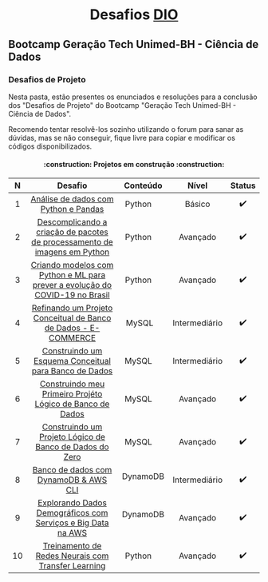 <h1 align="center"> Desafios <a href="https://www.dio.me/">DIO</a> 

## Bootcamp Geração Tech Unimed-BH - Ciência de Dados

### Desafios de Projeto

Nesta pasta, estão presentes os enunciados e resoluções para a conclusão dos "Desafios de Projeto" do Bootcamp "Geração Tech Unimed-BH - Ciência de Dados".

Recomendo tentar resolvê-los sozinho utilizando o forum para sanar as dúvidas, mas se não conseguir, fique livre para copiar e modificar os códigos disponibilizados.


<h4 align="center"> :construction: Projetos em construção :construction: </h4>

|  N  |         Desafio        | Conteúdo |Nível  | Status |
| :-: | :--------------------: | :----------: | :----------: | :----------------: |
| 1   |     [Análise de dados com Python e Pandas](https://github.com/TMKaT/DIO/tree/main/Bootcamp_Gera%C3%A7%C3%A3o_Tech_Unimed-BH_-_Ci%C3%AAncia_de_Dados/Desafios_de_projeto/Analise_de_dados_com_Python_e_Pandas) | Python <img src="https://cdn3.iconfinder.com/data/icons/logos-and-brands-adobe/512/267_Python-512.png" width="15" height="15"/> | Básico |  :heavy_check_mark: |
| 2   |     [Descomplicando a criação de pacotes de processamento de imagens em Python](https://github.com/TMKaT/DIO/tree/main/Bootcamp_Gera%C3%A7%C3%A3o_Tech_Unimed-BH_-_Ci%C3%AAncia_de_Dados/Desafios_de_projeto/Descomplicando_a_criacao_de_pacotes_Python) | Python <img src="https://cdn3.iconfinder.com/data/icons/logos-and-brands-adobe/512/267_Python-512.png" width="15" height="15"/> | Avançado |  :heavy_check_mark:|
| 3   |     [Criando modelos com Python e ML para prever a evolução do COVID-19 no Brasil](https://github.com/TMKaT/DIO/tree/main/Bootcamp_Gera%C3%A7%C3%A3o_Tech_Unimed-BH_-_Ci%C3%AAncia_de_Dados/Desafios_de_projeto/Analise_com_Python_e_ML_Covid-19) |  Python <img src="https://cdn3.iconfinder.com/data/icons/logos-and-brands-adobe/512/267_Python-512.png" width="15" height="15"/>  | Avançado |  :heavy_check_mark:|
| 4   |     [Refinando um Projeto Conceitual de Banco de Dados - E-COMMERCE](https://github.com/TMKaT/DIO/blob/main/Bootcamp_Gera%C3%A7%C3%A3o_Tech_Unimed-BH_-_Ci%C3%AAncia_de_Dados/Desafios_de_projeto/MySQL_projeto_e-commerce/Modelo_conceitual_ECOMMERCE.png) | MySQL <img src="https://cdn.icon-icons.com/icons2/1381/PNG/512/mysqlworkbench_93532.png" width="10" height="10"/> | Intermediário |  :heavy_check_mark:|
| 5   |     [Construindo um Esquema Conceitual para Banco de Dados](https://github.com/TMKaT/DIO/blob/main/Bootcamp_Gera%C3%A7%C3%A3o_Tech_Unimed-BH_-_Ci%C3%AAncia_de_Dados/Desafios_de_projeto/MySQL_projeto_oficina_automotiva/Modelo_conceitual_Oficina.png) | MySQL <img src="https://cdn.icon-icons.com/icons2/1381/PNG/512/mysqlworkbench_93532.png" width="15" height="15"/> | Intermediário |  :heavy_check_mark:|
| 6   |     [Construindo meu Primeiro Projéto Lógico de Banco de Dados](https://github.com/TMKaT/DIO/tree/main/Bootcamp_Gera%C3%A7%C3%A3o_Tech_Unimed-BH_-_Ci%C3%AAncia_de_Dados/Desafios_de_projeto/MySQL_projeto_e-commerce) | MySQL <img src="https://cdn.icon-icons.com/icons2/1381/PNG/512/mysqlworkbench_93532.png" width="15" height="15"/> | Avançado |  :heavy_check_mark: |
| 7   |     [Construindo um Projeto Lógico de Banco de Dados do Zero](https://github.com/TMKaT/DIO/tree/main/Bootcamp_Gera%C3%A7%C3%A3o_Tech_Unimed-BH_-_Ci%C3%AAncia_de_Dados/Desafios_de_projeto/MySQL_projeto_oficina_automotiva) | MySQL <img src="https://cdn.icon-icons.com/icons2/1381/PNG/512/mysqlworkbench_93532.png" width="15" height="15"/> | Avançado |  :heavy_check_mark: |
| 8   |     [Banco de dados com DynamoDB & AWS CLI](https://github.com/TMKaT/DIO/tree/main/Bootcamp_Gera%C3%A7%C3%A3o_Tech_Unimed-BH_-_Ci%C3%AAncia_de_Dados/Desafios_de_projeto/DynamoDB_e_AWS_CLI_projeto) | DynamoDB <img src="https://hermes.digitalinnovation.one/courses/badge/e99cbafb-182d-4134-a1ba-e38a184070e6.png" width="15" height="15"/> | Intermediário |   :heavy_check_mark: |
| 9   |     [Explorando Dados Demográficos com Serviços e Big Data na AWS](https://github.com/TMKaT/DIO/tree/main/Bootcamp_Gera%C3%A7%C3%A3o_Tech_Unimed-BH_-_Ci%C3%AAncia_de_Dados/Desafios_de_projeto/Explorando_dados_demograficos_com_servicos_de_Big_Data_da_AWS) | DynamoDB <img src="https://hermes.digitalinnovation.one/courses/badge/e99cbafb-182d-4134-a1ba-e38a184070e6.png" width="15" height="15"/> | Avançado |  :heavy_check_mark: |
| 10  |     [Treinamento de Redes Neurais com Transfer Learning](https://github.com/TMKaT/DIO/tree/main/Bootcamp_Gera%C3%A7%C3%A3o_Tech_Unimed-BH_-_Ci%C3%AAncia_de_Dados/Desafios_de_projeto/Treinamento_de_Redes_Neurais_com_Transfer_Learning) | Python <img src="https://cdn3.iconfinder.com/data/icons/logos-and-brands-adobe/512/267_Python-512.png" width="15" height="15"/> | Avançado |  :heavy_check_mark: |
